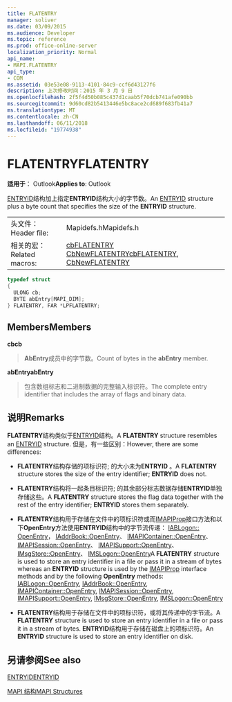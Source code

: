 ```yaml
---
title: FLATENTRY
manager: soliver
ms.date: 03/09/2015
ms.audience: Developer
ms.topic: reference
ms.prod: office-online-server
localization_priority: Normal
api_name:
- MAPI.FLATENTRY
api_type:
- COM
ms.assetid: 03e53e08-9113-4101-84c9-ccf6d43127f6
description: 上次修改时间：2015 年 3 月 9 日
ms.openlocfilehash: 2f5f4d50b085c437d1caab5f70dcb741afe090bb
ms.sourcegitcommit: 9d60cd82b5413446e5bc8ace2cd689f683fb41a7
ms.translationtype: MT
ms.contentlocale: zh-CN
ms.lasthandoff: 06/11/2018
ms.locfileid: "19774938"
---
```

# <a name="flatentry"></a><span data-ttu-id="96135-103">FLATENTRY</span><span class="sxs-lookup"><span data-stu-id="96135-103">FLATENTRY</span></span>

  
  
<span data-ttu-id="96135-104">**适用于**： Outlook</span><span class="sxs-lookup"><span data-stu-id="96135-104">**Applies to**: Outlook</span></span> 
  
<span data-ttu-id="96135-105">[ENTRYID](entryid.md)结构加上指定**ENTRYID**结构大小的字节数。</span><span class="sxs-lookup"><span data-stu-id="96135-105">An [ENTRYID](entryid.md) structure plus a byte count that specifies the size of the **ENTRYID** structure.</span></span> 
  
|||
|:-----|:-----|
|<span data-ttu-id="96135-106">头文件：</span><span class="sxs-lookup"><span data-stu-id="96135-106">Header file:</span></span>  <br/> |<span data-ttu-id="96135-107">Mapidefs.h</span><span class="sxs-lookup"><span data-stu-id="96135-107">Mapidefs.h</span></span>  <br/> |
|<span data-ttu-id="96135-108">相关的宏：</span><span class="sxs-lookup"><span data-stu-id="96135-108">Related macros:</span></span>  <br/> |<span data-ttu-id="96135-109">[cbFLATENTRY](cbflatentry.md) [CbNewFLATENTRY](cbnewflatentry.md)</span><span class="sxs-lookup"><span data-stu-id="96135-109">[cbFLATENTRY](cbflatentry.md), [CbNewFLATENTRY](cbnewflatentry.md)</span></span> <br/> |
   
```cpp
typedef struct
{
  ULONG cb;
  BYTE abEntry[MAPI_DIM];
} FLATENTRY, FAR *LPFLATENTRY;

```

## <a name="members"></a><span data-ttu-id="96135-110">Members</span><span class="sxs-lookup"><span data-stu-id="96135-110">Members</span></span>

 <span data-ttu-id="96135-111">**cb**</span><span class="sxs-lookup"><span data-stu-id="96135-111">**cb**</span></span>
  
> <span data-ttu-id="96135-112">**AbEntry**成员中的字节数。</span><span class="sxs-lookup"><span data-stu-id="96135-112">Count of bytes in the **abEntry** member.</span></span> 
    
 <span data-ttu-id="96135-113">**abEntry**</span><span class="sxs-lookup"><span data-stu-id="96135-113">**abEntry**</span></span>
  
> <span data-ttu-id="96135-114">包含数组标志和二进制数据的完整输入标识符。</span><span class="sxs-lookup"><span data-stu-id="96135-114">The complete entry identifier that includes the array of flags and binary data.</span></span>
    
## <a name="remarks"></a><span data-ttu-id="96135-115">说明</span><span class="sxs-lookup"><span data-stu-id="96135-115">Remarks</span></span>

<span data-ttu-id="96135-116">**FLATENTRY**结构类似于[ENTRYID](entryid.md)结构。</span><span class="sxs-lookup"><span data-stu-id="96135-116">A **FLATENTRY** structure resembles an [ENTRYID](entryid.md) structure.</span></span> <span data-ttu-id="96135-117">但是，有一些区别：</span><span class="sxs-lookup"><span data-stu-id="96135-117">However, there are some differences:</span></span> 
  
- <span data-ttu-id="96135-118">**FLATENTRY**结构存储的项标识符; 的大小未为**ENTRYID** 。</span><span class="sxs-lookup"><span data-stu-id="96135-118">A **FLATENTRY** structure stores the size of the entry identifier; **ENTRYID** does not.</span></span> 
    
- <span data-ttu-id="96135-119">**FLATENTRY**结构将一起条目标识符; 的其余部分标志数据存储**ENTRYID**单独存储这些。</span><span class="sxs-lookup"><span data-stu-id="96135-119">A **FLATENTRY** structure stores the flag data together with the rest of the entry identifier; **ENTRYID** stores them separately.</span></span> 
    
- <span data-ttu-id="96135-120">**FLATENTRY**结构用于存储在文件中的项标识符或而[IMAPIProp](imapipropiunknown.md)接口方法和以下**OpenEntry**方法使用**ENTRYID**结构中的字节流传递： [IABLogon:: OpenEntry](iablogon-openentry.md)， [IAddrBook::OpenEntry](iaddrbook-openentry.md)、 [IMAPIContainer::OpenEntry](imapicontainer-openentry.md)、 [IMAPISession::OpenEntry](imapisession-openentry.md)、 [IMAPISupport::OpenEntry](imapisupport-openentry.md)、 [IMsgStore::OpenEntry](imsgstore-openentry.md)、 [IMSLogon::OpenEntry](imslogon-openentry.md)</span><span class="sxs-lookup"><span data-stu-id="96135-120">A **FLATENTRY** structure is used to store an entry identifier in a file or pass it in a stream of bytes whereas an **ENTRYID** structure is used by the [IMAPIProp](imapipropiunknown.md) interface methods and by the following **OpenEntry** methods: [IABLogon::OpenEntry](iablogon-openentry.md), [IAddrBook::OpenEntry](iaddrbook-openentry.md), [IMAPIContainer::OpenEntry](imapicontainer-openentry.md), [IMAPISession::OpenEntry](imapisession-openentry.md), [IMAPISupport::OpenEntry](imapisupport-openentry.md), [IMsgStore::OpenEntry](imsgstore-openentry.md), [IMSLogon::OpenEntry](imslogon-openentry.md)</span></span>
    
- <span data-ttu-id="96135-121">**FLATENTRY**结构用于存储在文件中的项标识符，或将其传递中的字节流。</span><span class="sxs-lookup"><span data-stu-id="96135-121">A **FLATENTRY** structure is used to store an entry identifier in a file or pass it in a stream of bytes.</span></span> <span data-ttu-id="96135-122">**ENTRYID**结构用于存储在磁盘上的项标识符。</span><span class="sxs-lookup"><span data-stu-id="96135-122">An **ENTRYID** structure is used to store an entry identifier on disk.</span></span> 
    
## <a name="see-also"></a><span data-ttu-id="96135-123">另请参阅</span><span class="sxs-lookup"><span data-stu-id="96135-123">See also</span></span>



[<span data-ttu-id="96135-124">ENTRYID</span><span class="sxs-lookup"><span data-stu-id="96135-124">ENTRYID</span></span>](entryid.md)


[<span data-ttu-id="96135-125">MAPI 结构</span><span class="sxs-lookup"><span data-stu-id="96135-125">MAPI Structures</span></span>](mapi-structures.md)

